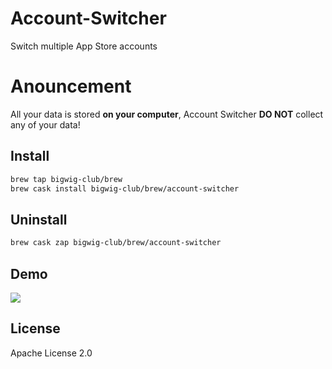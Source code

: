 # Account-Switcher
Switch multiple App Store accounts

# Anouncement
All your data is stored **on your computer**, Account Switcher **DO NOT** collect any of your data!

## Install
```zsh
brew tap bigwig-club/brew
brew cask install bigwig-club/brew/account-switcher
```

## Uninstall
```zsh
brew cask zap bigwig-club/brew/account-switcher
```

## Demo
![](demo.gif)

## License
Apache License 2.0